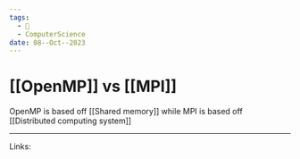 ```yaml
---
tags:
  - 🌱
  - ComputerScience
date: 08--Oct--2023
---
```

# [[OpenMP]] vs [[MPI]]
OpenMP is based off [[Shared memory]]
while MPI is based off [[Distributed computing system]]

---
Links:

